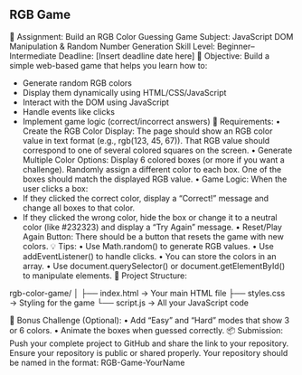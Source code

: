 ## RGB Game

🎯 Assignment: Build an RGB Color Guessing Game
Subject: JavaScript DOM Manipulation & Random Number Generation
Skill Level: Beginner–Intermediate
Deadline: [Insert deadline date here]
📝 Objective:
Build a simple web-based game that helps you learn how to:

- Generate random RGB colors
- Display them dynamically using HTML/CSS/JavaScript
- Interact with the DOM using JavaScript
- Handle events like clicks
- Implement game logic (correct/incorrect answers)
  🔨 Requirements:
  • Create the RGB Color Display:
  The page should show an RGB color value in text format (e.g., rgb(123, 45, 67)). That RGB value should correspond to one of several colored squares on the screen.
  • Generate Multiple Color Options:
  Display 6 colored boxes (or more if you want a challenge). Randomly assign a different color to each box. One of the boxes should match the displayed RGB value.
  • Game Logic:
  When the user clicks a box:
- If they clicked the correct color, display a “Correct!” message and change all boxes to that color.
- If they clicked the wrong color, hide the box or change it to a neutral color (like #232323) and display a “Try Again” message.
  • Reset/Play Again Button:
  There should be a button that resets the game with new colors.
  💡 Tips:
  • Use Math.random() to generate RGB values.
  • Use addEventListener() to handle clicks.
  • You can store the colors in an array.
  • Use document.querySelector() or document.getElementById() to manipulate elements.
  📁 Project Structure:

rgb-color-game/
│
├── index.html → Your main HTML file
├── styles.css → Styling for the game
└── script.js → All your JavaScript code

🧪 Bonus Challenge (Optional):
• Add “Easy” and “Hard” modes that show 3 or 6 colors.
• Animate the boxes when guessed correctly.
📦 Submission:
Push your complete project to GitHub and share the link to your repository.
Ensure your repository is public or shared properly.
Your repository should be named in the format: RGB-Game-YourName
